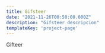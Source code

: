 ```yaml
---
title: Gifsteer
date: "2021-11-26T00:50:00.000Z"
description: "Gifsteer descripcion"
templateKey: 'project-page'
---
```


Gifteer

